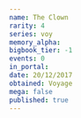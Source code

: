 ```yaml
---
name: The Clown
rarity: 4
series: voy
memory_alpha:
bigbook_tier: -1
events: 0
in_portal:
date: 20/12/2017
obtained: Voyage
mega: false
published: true
---
```




